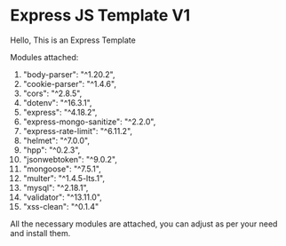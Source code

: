 <h1>Express JS Template V1</h1>

Hello, This is an Express Template

Modules attached:
1. "body-parser": "^1.20.2",
2. "cookie-parser": "^1.4.6",
3. "cors": "^2.8.5",
4. "dotenv": "^16.3.1",
5. "express": "^4.18.2",
6. "express-mongo-sanitize": "^2.2.0",
7. "express-rate-limit": "^6.11.2",
8. "helmet": "^7.0.0",
9. "hpp": "^0.2.3",
10. "jsonwebtoken": "^9.0.2",
11. "mongoose": "^7.5.1",
12. "multer": "^1.4.5-lts.1",
13. "mysql": "^2.18.1",
14. "validator": "^13.11.0",
15. "xss-clean": "^0.1.4"

All the necessary modules are attached, you can adjust as per your need and install them.
